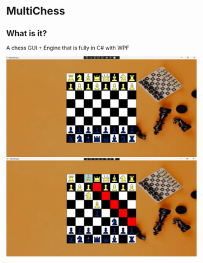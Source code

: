 # MultiChess

## What is it?

A chess GUI + Engine that is fully in C# with WPF

![Image One](./Images/MultiChess-1.png)
![Image Twe](./Images/MultiChess-2.png)